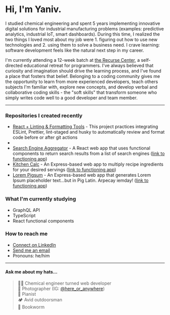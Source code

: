# Hi, I'm Yaniv.

I studied chemical engineering and spent 5 years implementing innovative digital solutions for industrial manufacturing problems (examples: predictive analytics, industrial IoT, smart dashboards). During this time, I realized the two things I loved most about my job were 1. figuring out how to use new technologies and 2. using them to solve a business need. I crave learning: software development feels like the natural next step in my career.

I'm currently attending a 12-week batch at [the Recurse Center](https://www.recurse.com/), a self-directed educational retreat for programmers. I've always believed that curiosity and imagination should drive the learning process, and I've found a place that fosters that belief. Belonging to a coding community gives me the opportunity to learn from more experienced developers, teach others subjects I'm familiar with, explore new concepts, and develop verbal and collaborative coding skills - the "soft skills" that transform someone who simply writes code well to a good developer and team member.

---

### Repositories I created recently
- [React + Linting & Formatting Tools](https://github.com/ezeYaniv/linting-format-automation-example) - This project practices integrating ESLint, Prettier, lint-staged and husky to automatically review and format code before or after git actions
- 
- [Search Engine Aggregator](https://github.com/ezeYaniv/react-search-aggregator) - A React web app that uses functional components to return search results from a list of search engines ([link to functioning app](https://vercel.com/ezeyaniv/react-search-aggregator))
- [Kitchen Calc](https://github.com/ezeYaniv/kitchen-calc) - An Express-based web app to multiply recipe ingredients for your desired servings ([link to functioning app](https://kitchen-calc.herokuapp.com/))
- [Lorem Pigsum](https://github.com/ezeYaniv/lorem-pigsum) - An Express-based web app that generates Lorem Ipsum placeholder text...but in Pig Latin. Arpecay iemday! ([link to functioning app](https://lorem-pigsum.herokuapp.com/))

### What I'm currently studying
- GraphQL API
- TypeScript
- React functional components

### How to reach me
- [Connect on LinkedIn](https://www.linkedin.com/in/yaniv-brener)
- [Send me an email](mailto:brener.yaniv@gmail.com)
- Pronouns: he/him

---

#### Ask me about my hats...
>👨‍🔬 Chemical engineer turned web developer   
>📸 Photographer (IG: [@here_or_anywhere](https://www.instagram.com/here_or_anywhere/))  
>🎹 Pianist  
>🏕️ Avid outdoorsman  
>🐛 Bookworm
<!-- plant dad -->
